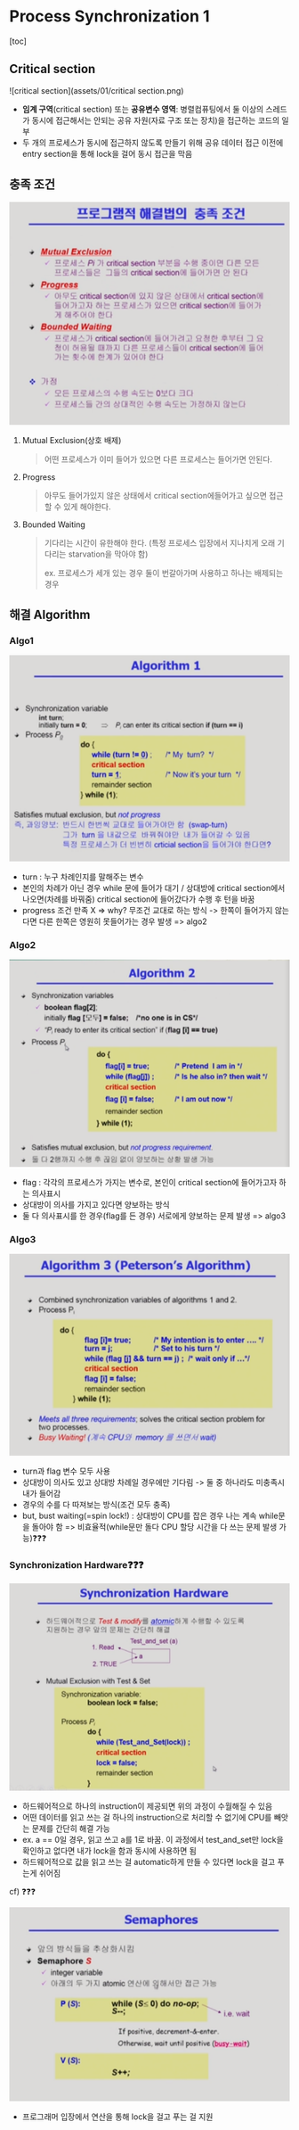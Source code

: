 # Process Synchronization 1

[toc]

## Critical section

![critical section](assets/01/critical section.png)

- **임계 구역**(critical section) 또는 **공유변수 영역**: 병렬컴퓨팅에서 둘 이상의 스레드가 동시에 접근해서는 안되는 공유 자원(자료 구조 또는 장치)을 접근하는 코드의 일부
- 두 개의 프로세스가 동시에 접근하지 않도록 만들기 위해 공유 데이터 접근 이전에 entry section을 통해 lock을 걸어 동시 접근을 막음



## 충족 조건

![충족조건](assets/01/충족조건.png)

1. Mutual Exclusion(상호 배제)

   > 어떤 프로세스가 이미 들어가 있으면 다른 프로세스는 들어가면 안된다.

2. Progress

   > 아무도 들어가있지 않은 상태에서 critical section에들어가고 싶으면 접근할 수 있게 해야한다.

3. Bounded Waiting

   > 기다리는 시간이 유한해야 한다. (특정 프로세스 입장에서 지나치게 오래 기다리는 starvation을 막아야 함)
   >
   > ex. 프로세스가 세개 있는 경우 둘이 번갈아가며 사용하고 하나는 배제되는 경우



## 해결 Algorithm

### Algo1

![algo1](assets/01/algo1.png)

- turn : 누구 차례인지를 말해주는 변수
- 본인의 차례가 아닌 경우 while 문에 들어가 대기 / 상대방에 critical section에서 나오면(차례를 바꿔줌) critical section에 들어갔다가 수행 후 턴을 바꿈
- progress 조건 만족 X => why? 무조건 교대로 하는 방식 -> 한쪽이 들어가지 않는다면 다른 한쪽은 영원히 못들어가는 경우 발생 => algo2



### Algo2

![algo2](assets/01/algo2.png)

- flag : 각각의 프로세스가 가지는 변수로, 본인이 critical section에 들어가고자 하는 의사표시
- 상대방이 의사를 가지고 있다면 양보하는 방식
- 둘 다 의사표시를 한 경우(flag를 든 경우) 서로에게 양보하는 문제 발생 => algo3



### Algo3

![algo3](assets/01/algo3.png)

- turn과 flag 변수 모두 사용
- 상대방이 의사도 있고 상대방 차례일 경우에만 기다림 -> 둘 중 하나라도 미충족시 내가 들어감
- 경우의 수를 다 따져보는 방식(조건 모두 충족)
- but, bust waiting(=spin lock!) : 상대방이 CPU를 잡은 경우 나는 계속 while문을 돌아야 함 => 비효율적(while문만 돌다 CPU 할당 시간을 다 쓰는 문제 발생 가능)❓❓❓



### Synchronization Hardware❓❓❓

![hardware](assets/01/hardware.png)

- 하드웨어적으로 하나의 instruction이 제공되면 위의 과정이 수월해질 수 있음
- 어떤 데이터를 읽고 쓰는 걸 하나의 instruction으로 처리할 수 없기에 CPU를 빼앗는 문제를 간단히 해결 가능
- ex. a == 0일 경우, 읽고 쓰고 a를 1로 바꿈. 이 과정에서 test_and_set만 lock을 확인하고 없다면 내가 lock을 함과 동시에 사용하면 됨
- 하드웨어적으로 값을 읽고 쓰는 걸 automatic하게 만들 수 있다면 lock을 걸고 푸는게 쉬어짐



cf) ❓❓❓

 ![semaphores](assets/01/semaphores.png)

- 프로그래머 입장에서 연산을 통해 lock을 걸고 푸는 걸 지원